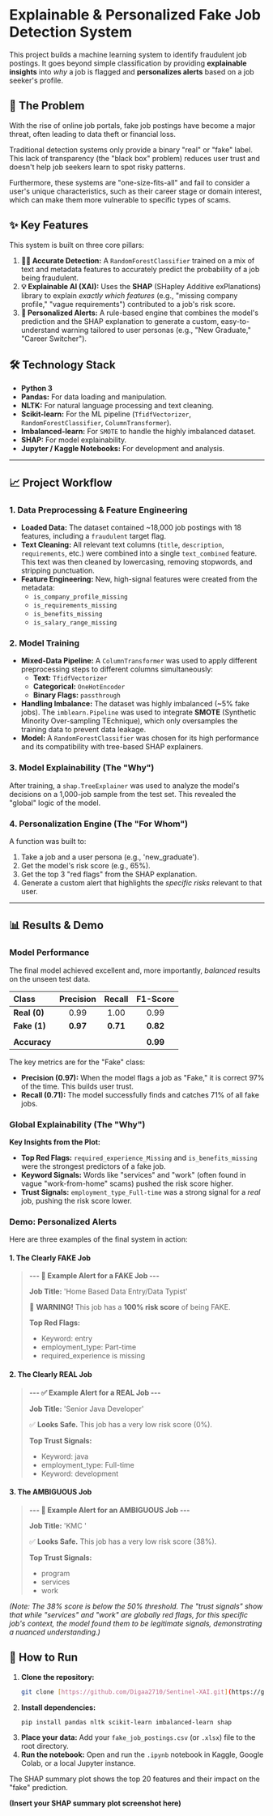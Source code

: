 # Explainable & Personalized Fake Job Detection System

This project builds a machine learning system to identify fraudulent job postings. It goes beyond simple classification by providing **explainable insights** into *why* a job is flagged and **personalizes alerts** based on a job seeker's profile.

## 🎯 The Problem

With the rise of online job portals, fake job postings have become a major threat, often leading to data theft or financial loss.

Traditional detection systems only provide a binary "real" or "fake" label. This lack of transparency (the "black box" problem) reduces user trust and doesn't help job seekers learn to spot risky patterns.

Furthermore, these systems are "one-size-fits-all" and fail to consider a user's unique characteristics, such as their career stage or domain interest, which can make them more vulnerable to specific types of scams.

## ✨ Key Features

This system is built on three core pillars:

1.  **🕵️‍♂️ Accurate Detection:** A `RandomForestClassifier` trained on a mix of text and metadata features to accurately predict the probability of a job being fraudulent.
2.  **💡 Explainable AI (XAI):** Uses the **SHAP** (SHapley Additive exPlanations) library to explain *exactly which features* (e.g., "missing company profile," "vague requirements") contributed to a job's risk score.
3.  **👤 Personalized Alerts:** A rule-based engine that combines the model's prediction and the SHAP explanation to generate a custom, easy-to-understand warning tailored to user personas (e.g., "New Graduate," "Career Switcher").

## 🛠️ Technology Stack

* **Python 3**
* **Pandas:** For data loading and manipulation.
* **NLTK:** For natural language processing and text cleaning.
* **Scikit-learn:** For the ML pipeline (`TfidfVectorizer`, `RandomForestClassifier`, `ColumnTransformer`).
* **Imbalanced-learn:** For `SMOTE` to handle the highly imbalanced dataset.
* **SHAP:** For model explainability.
* **Jupyter / Kaggle Notebooks:** For development and analysis.

---

## 📈 Project Workflow

### 1. Data Preprocessing & Feature Engineering

* **Loaded Data:** The dataset contained ~18,000 job postings with 18 features, including a `fraudulent` target flag.
* **Text Cleaning:** All relevant text columns (`title`, `description`, `requirements`, etc.) were combined into a single `text_combined` feature. This text was then cleaned by lowercasing, removing stopwords, and stripping punctuation.
* **Feature Engineering:** New, high-signal features were created from the metadata:
    * `is_company_profile_missing`
    * `is_requirements_missing`
    * `is_benefits_missing`
    * `is_salary_range_missing`

### 2. Model Training

* **Mixed-Data Pipeline:** A `ColumnTransformer` was used to apply different preprocessing steps to different columns simultaneously:
    * **Text:** `TfidfVectorizer`
    * **Categorical:** `OneHotEncoder`
    * **Binary Flags:** `passthrough`
* **Handling Imbalance:** The dataset was highly imbalanced (~5% fake jobs). The `imblearn.Pipeline` was used to integrate **SMOTE** (Synthetic Minority Over-sampling TEchnique), which only oversamples the training data to prevent data leakage.
* **Model:** A `RandomForestClassifier` was chosen for its high performance and its compatibility with tree-based SHAP explainers.

### 3. Model Explainability (The "Why")

After training, a `shap.TreeExplainer` was used to analyze the model's decisions on a 1,000-job sample from the test set. This revealed the "global" logic of the model.

### 4. Personalization Engine (The "For Whom")

A function was built to:
1.  Take a job and a user persona (e.g., 'new_graduate').
2.  Get the model's risk score (e.g., 65%).
3.  Get the top 3 "red flags" from the SHAP explanation.
4.  Generate a custom alert that highlights the *specific risks* relevant to that user.

---

## 📊 Results & Demo

### Model Performance

The final model achieved excellent and, more importantly, *balanced* results on the unseen test data.

| Class | Precision | Recall | F1-Score |
| :--- | :---: | :---: | :---: |
| **Real (0)** | 0.99 | 1.00 | 0.99 |
| **Fake (1)** | **0.97** | **0.71** | **0.82** |
| | | | |
| **Accuracy** | | | **0.99** |

The key metrics are for the "Fake" class:
* **Precision (0.97):** When the model flags a job as "Fake," it is correct 97% of the time. This builds user trust.
* **Recall (0.71):** The model successfully finds and catches 71% of all fake jobs.

### Global Explainability (The "Why")
**Key Insights from the Plot:**
* **Top Red Flags:** `required_experience_Missing` and `is_benefits_missing` were the strongest predictors of a fake job.
* **Keyword Signals:** Words like "services" and "work" (often found in vague "work-from-home" scams) pushed the risk score higher.
* **Trust Signals:** `employment_type_Full-time` was a strong signal for a *real* job, pushing the risk score lower.

### Demo: Personalized Alerts

Here are three examples of the final system in action:

#### 1. The Clearly FAKE Job

> **--- 🔔 Example Alert for a FAKE Job ---**
>
> **Job Title:** 'Home Based Data Entry/Data Typist'
>
> 🚨 **WARNING!** This job has a **100% risk score** of being FAKE.
>
> **Top Red Flags:**
> * Keyword: entry
> * employment_type: Part-time
> * required_experience is missing

#### 2. The Clearly REAL Job

> **--- ✅ Example Alert for a REAL Job ---**
>
> **Job Title:** 'Senior Java Developer'
>
> ✅ **Looks Safe.** This job has a very low risk score (0%).
>
> **Top Trust Signals:**
> * Keyword: java
> * employment_type: Full-time
> * Keyword: development

#### 3. The AMBIGUOUS Job

> **--- 🧐 Example Alert for an AMBIGUOUS Job ---**
>
> **Job Title:** 'KMC '
>
> ✅ **Looks Safe.** This job has a very low risk score (38%).
>
> **Top Trust Signals:**
> * program
> * services
> * work

*(Note: The 38% score is below the 50% threshold. The "trust signals" show that while "services" and "work" are *globally* red flags, for this *specific* job's context, the model found them to be legitimate signals, demonstrating a nuanced understanding.)*

## 🚀 How to Run

1.  **Clone the repository:**
    ```bash
    git clone [https://github.com/Digaa2710/Sentinel-XAI.git](https://github.com/Digaa2710/Sentinel-XAI.git)
    ```
2.  **Install dependencies:**
    ```bash
    pip install pandas nltk scikit-learn imbalanced-learn shap
    ```
3.  **Place your data:** Add your `fake_job_postings.csv` (or `.xlsx`) file to the root directory.
4.  **Run the notebook:** Open and run the `.ipynb` notebook in Kaggle, Google Colab, or a local Jupyter instance.

The SHAP summary plot shows the top 20 features and their impact on the "fake" prediction.

**(Insert your SHAP summary plot screenshot here)**

